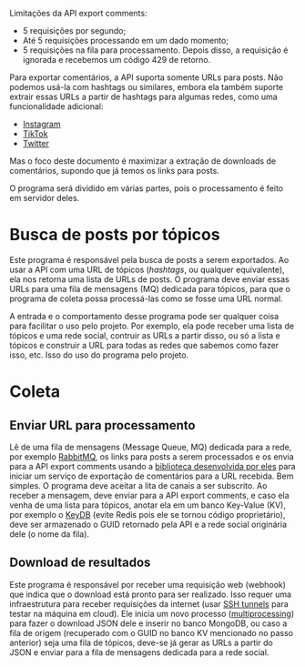 Limitações da API export comments:
- 5 requisições por segundo;
- Até 5 requisições processando em um dado momento;
- 5 requisições na fila para processamento. Depois disso, a requisição é ignorada e recebemos um código 429 de retorno.

Para exportar comentários, a API suporta somente URLs para posts. Não podemos usá-la com hashtags ou similares, embora ela também suporte extrair essas URLs a partir de hashtags para algumas redes, como uma funcionalidade adicional:
- [Instagram](https://exportcomments.com/export-instagram-hashtags)
- [TikTok](https://exportcomments.com/download-tiktok-hashtags)
- [Twitter](https://exportcomments.com/export-twitter-followers)

Mas o foco deste documento é maximizar a extração de downloads de comentários, supondo que já temos os links para posts.

O programa será dividido em várias partes, pois o processamento é feito em servidor deles.


# Busca de posts por tópicos

Este programa é responsável pela busca de posts a serem exportados. Ao usar a API com uma URL de tópicos (_hashtags_, ou qualquer equivalente), ela nos retorna uma lista de URLs de posts. O programa deve enviar essas URLs para uma fila de mensagens (MQ) dedicada para tópicos, para que o programa de coleta possa processá-las como se fosse uma URL normal.

A entrada e o comportamento desse programa pode ser qualquer coisa para facilitar o uso pelo projeto. Por exemplo, ela pode receber uma lista de tópicos e uma rede social, contruir as URLs a partir disso, ou só a lista e tópicos e construir a URL para todas as redes que sabemos como fazer isso, etc. Isso do uso do programa pelo projeto.

# Coleta

## Enviar URL para processamento

Lê de uma fila de mensagens (Message Queue, MQ) dedicada para a rede, por exemplo [RabbitMQ](https://www.rabbitmq.com/), os links para posts a serem processados e os envia para a API export comments usando a [biblioteca desenvolvida por eles](https://github.com/exportcomments/exportcomments-python) para iniciar um serviço de exportação de comentários para a URL recebida. Bem simples. O programa deve aceitar a lita de canais a ser subscrito. Ao receber a mensagem, deve enviar para a API export comments, e caso ela venha de uma lista para tópicos, anotar ela em um banco Key-Value (KV), por exemplo o [KeyDB](https://docs.keydb.dev/) (evite Redis pois ele se tornou código proprietário), deve ser armazenado o GUID retornado pela API e a rede social originária dele (o nome da fila).

## Download de resultados

Este programa é responsável por receber uma requisição web (webhook) que indica que o download está pronto para ser realizado. Isso requer uma infraestrutura para receber requisições da internet (usar [SSH tunnels](https://www.ssh.com/academy/ssh/tunneling-example#local-forwarding) para testar na máquina em cloud). Ele inicia um novo processo ([multiprocessing](https://docs.python.org/3/library/multiprocessing.html#multiprocessing.Process)) para fazer o download JSON dele e inserir no banco MongoDB, ou caso a fila de origem (recuperado com o GUID no banco KV mencionado no passo anterior) seja uma fila de tópicos, deve-se já gerar as URLs a partir do JSON e enviar para a fila de mensagens dedicada para a rede social.
